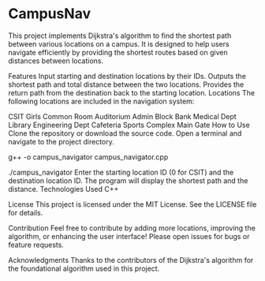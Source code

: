 # CampusNav

This project implements Dijkstra's algorithm to find the shortest path between various locations on a campus. It is designed to help users navigate efficiently by providing the shortest routes based on given distances between locations.

Features
Input starting and destination locations by their IDs.
Outputs the shortest path and total distance between the two locations.
Provides the return path from the destination back to the starting location.
Locations
The following locations are included in the navigation system:

CSIT
Girls Common Room
Auditorium
Admin Block
Bank
Medical Dept
Library
Engineering Dept
Cafeteria
Sports Complex
Main Gate
How to Use
Clone the repository or download the source code.
Open a terminal and navigate to the project directory.

g++ -o campus_navigator campus_navigator.cpp

./campus_navigator
Enter the starting location ID (0 for CSIT) and the destination location ID.
The program will display the shortest path and the distance.
Technologies Used
C++

License
This project is licensed under the MIT License. See the LICENSE file for details.

Contribution
Feel free to contribute by adding more locations, improving the algorithm, or enhancing the user interface! Please open issues for bugs or feature requests.

Acknowledgments
Thanks to the contributors of the Dijkstra's algorithm for the foundational algorithm used in this project.
